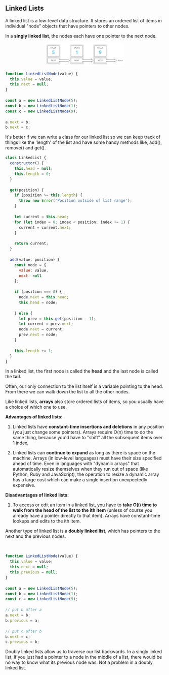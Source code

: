 
## Linked Lists

A linked list is a low-level data structure. It stores an ordered list of items in individual "node" objects that have pointers to other nodes.

In a **singly linked list**, the nodes each have one pointer to the next node.

<p align="center">
<img src="images/singly_linked_list.png" width="250" />
</p>

```javascript
function LinkedListNode(value) {
  this.value = value;
  this.next = null;
}

const a = new LinkedListNode(5);
const b = new LinkedListNode(1);
const c = new LinkedListNode(9);

a.next = b;
b.next = c;
```

It's better if we can write a class for our linked list so we can keep track of things like the 'length' of the list and have some handy methods like, add(), remove() and get().

```javascript
class LinkedList {
  constructor() {
    this.head = null;
    this.length = 0;
  }

  get(position) {
    if (position >= this.length) {
      throw new Error('Position outside of list range');
    }

    let current = this.head;
    for (let index = 0; index < position; index += 1) {
      current = current.next;
    }

    return current;
  }

  add(value, position) {
    const node = {
      value: value,
      next: null
    };

    if (position === 0) {
      node.next = this.head;
      this.head = node;

    } else {
      let prev = this.get(position - 1);
      let current = prev.next;
      node.next = current;
      prev.next = node;
    }

    this.length += 1;
  }  
}

```

In a linked list, the first node is called the **head** and the last node is called the **tail**.

Often, our only connection to the list itself is a variable pointing to the head. From there we can walk down the list to all the other nodes.

Like linked lists, **arrays** also store ordered lists of items, so you usually have a choice of which one to use.

**Advantages of linked lists:**

1. Linked lists have **constant-time insertions and deletions** in any position (you just change some pointers). Arrays require O(n) time to do the same thing, because you'd have to "shift" all the subsequent items over 1 index.

2. Linked lists can **continue to expand** as long as there is space on the machine. Arrays (in low-level languages) must have their size specified ahead of time. Even in languages with "dynamic arrays" that automatically resize themselves when they run out of space (like Python, Ruby and JavaScript), the operation to resize a dynamic array has a large cost which can make a single insertion unexpectedly expensive.

**Disadvantages of linked lists:**

1. To access or edit an item in a linked list, you have to **take O(i) time to walk from the head of the list to the ith item** (unless of course you already have a pointer directly to that item). Arrays have constant-time lookups and edits to the ith item.

Another type of linked list is a **doubly linked list**, which has pointers to the next and the previous nodes.

<p align="center">
<img scr="images/doubly_linked_list.png" width="250" />
</p>

```javascript
function LinkedListNode(value) {
  this.value = value;
  this.next = null;
  this.previous = null;
}

const a = new LinkedListNode(5);
const b = new LinkedListNode(1);
const c = new LinkedListNode(9);

// put b after a
a.next = b;
b.previous = a;

// put c after b
b.next = c;
c.previous = b;
```

Doubly linked lists allow us to traverse our list backwards. In a singly linked list, if you just had a pointer to a node in the middle of a list, there would be no way to know what its previous node was. Not a problem in a doubly linked list.



